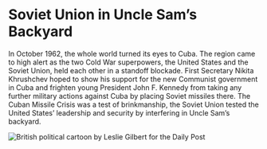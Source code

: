 <h1>Soviet Union in Uncle Sam’s Backyard</h1>

<section id="test">

In October 1962, the whole world turned its eyes to Cuba. The region came to high alert as the two Cold War superpowers, the United States and the Soviet Union, held each other in a standoff blockade. First Secretary Nikita Khrushchev hoped to show his support for the new Communist government in Cuba and frighten young President John F. Kennedy from taking any further military actions against Cuba by placing Soviet missiles there. The Cuban Missile Crisis was a test of brinkmanship, the Soviet Union tested the United States’ leadership and security by interfering in Uncle Sam’s backyard.

![British political cartoon by Leslie Gilbert for the Daily Post](https://jsimmon.files.wordpress.com/2014/03/ilw35841.jpg)


</section>

